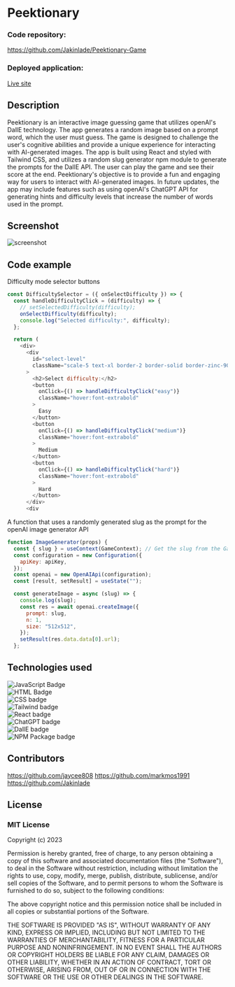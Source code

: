 # Peektionary

### Code repository:
https://github.com/Jakinlade/Peektionary-Game

### Deployed application:
[Live site](https://peektionary-game.netlify.app/)

## Description

Peektionary is an interactive image guessing game that utilizes openAI's DallE technology. The app generates a random image based on a prompt word, which the user must guess. The game is designed to challenge the user's cognitive abilities and provide a unique experience for interacting with AI-generated images. The app is built using React and styled with Tailwind CSS, and utilizes a random slug generator npm module to generate the prompts for the DallE API. The user can play the game and see their score at the end. Peektionary's objective is to provide a fun and engaging way for users to interact with AI-generated images. In future updates, the app may include features such as using openAI's ChatGPT API for generating hints and difficulty levels that increase the number of words used in the prompt.


## Screenshot
![screenshot](./images/peektionary-screenshot.png)

## Code example

Difficulty mode selector buttons

```js
const DifficultySelector = ({ onSelectDifficulty }) => {
  const handleDifficultyClick = (difficulty) => {
    // setSelectedDifficulty(difficulty);
    onSelectDifficulty(difficulty);
    console.log("Selected difficulty:", difficulty);
  };

  return (
    <div>
      <div
        id="select-level"
        className="scale-5 text-xl border-2 border-solid border-zinc-900 flex justify-evenly bg-gray-300"
      >
        <h2>Select difficulty:</h2>
        <button
          onClick={() => handleDifficultyClick("easy")}
          className="hover:font-extrabold"
        >
          Easy
        </button>
        <button
          onClick={() => handleDifficultyClick("medium")}
          className="hover:font-extrabold"
        >
          Medium
        </button>
        <button
          onClick={() => handleDifficultyClick("hard")}
          className="hover:font-extrabold"
        >
          Hard
        </button>
      </div>
      <div
```

A function that uses a randomly generated slug as the prompt for the openAI image generator API

```js
function ImageGenerator(props) {
  const { slug } = useContext(GameContext); // Get the slug from the GameContext
  const configuration = new Configuration({
    apiKey: apiKey,
  });
  const openai = new OpenAIApi(configuration);
  const [result, setResult] = useState("");

  const generateImage = async (slug) => {
    console.log(slug);
    const res = await openai.createImage({
      prompt: slug,
      n: 1,
      size: "512x512",
    });
    setResult(res.data.data[0].url);
  };
```

## Technologies used

![JavaScript Badge](https://img.shields.io/badge/Language-JavaScript-yellow)
<br>
![HTML Badge](https://img.shields.io/badge/Language-HTML-red)
<br>
![CSS badge](https://img.shields.io/badge/Language-CSS-blue)
<br>
![Tailwind badge](https://img.shields.io/badge/Framework-Tailwind-purple)
<br>
![React badge](https://img.shields.io/badge/Library-React-blue)
<br>
![ChatGPT badge](https://img.shields.io/badge/API-ChatGPT-brightgreen)
<br>
![DallE badge](https://img.shields.io/badge/API-DallE-purple)
<br>
![NPM Package badge](https://img.shields.io/badge/NPM%20Package-Random%20Slug%20Generator-orange)

## Contributors

https://github.com/jaycee808
https://github.com/markmos1991
https://github.com/Jakinlade

## License
### MIT License

Copyright (c) 2023

Permission is hereby granted, free of charge, to any person obtaining a copy
of this software and associated documentation files (the "Software"), to deal
in the Software without restriction, including without limitation the rights
to use, copy, modify, merge, publish, distribute, sublicense, and/or sell
copies of the Software, and to permit persons to whom the Software is
furnished to do so, subject to the following conditions:

The above copyright notice and this permission notice shall be included in all
copies or substantial portions of the Software.

THE SOFTWARE IS PROVIDED "AS IS", WITHOUT WARRANTY OF ANY KIND, EXPRESS OR
IMPLIED, INCLUDING BUT NOT LIMITED TO THE WARRANTIES OF MERCHANTABILITY,
FITNESS FOR A PARTICULAR PURPOSE AND NONINFRINGEMENT. IN NO EVENT SHALL THE
AUTHORS OR COPYRIGHT HOLDERS BE LIABLE FOR ANY CLAIM, DAMAGES OR OTHER
LIABILITY, WHETHER IN AN ACTION OF CONTRACT, TORT OR OTHERWISE, ARISING FROM,
OUT OF OR IN CONNECTION WITH THE SOFTWARE OR THE USE OR OTHER DEALINGS IN THE
SOFTWARE.
